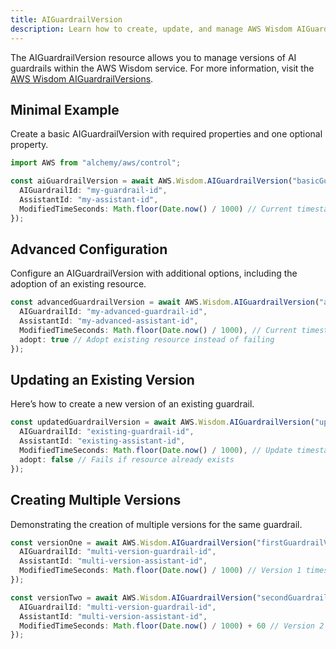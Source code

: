 ```yaml
---
title: AIGuardrailVersion
description: Learn how to create, update, and manage AWS Wisdom AIGuardrailVersions using Alchemy Cloud Control.
---
```



The AIGuardrailVersion resource allows you to manage versions of AI guardrails within the AWS Wisdom service. For more information, visit the [AWS Wisdom AIGuardrailVersions](https://docs.aws.amazon.com/wisdom/latest/userguide/).

## Minimal Example

Create a basic AIGuardrailVersion with required properties and one optional property.

```ts
import AWS from "alchemy/aws/control";

const aiGuardrailVersion = await AWS.Wisdom.AIGuardrailVersion("basicGuardrailVersion", {
  AIGuardrailId: "my-guardrail-id",
  AssistantId: "my-assistant-id",
  ModifiedTimeSeconds: Math.floor(Date.now() / 1000) // Current timestamp in seconds
});
```

## Advanced Configuration

Configure an AIGuardrailVersion with additional options, including the adoption of an existing resource.

```ts
const advancedGuardrailVersion = await AWS.Wisdom.AIGuardrailVersion("advancedGuardrailVersion", {
  AIGuardrailId: "my-advanced-guardrail-id",
  AssistantId: "my-advanced-assistant-id",
  ModifiedTimeSeconds: Math.floor(Date.now() / 1000), // Current timestamp
  adopt: true // Adopt existing resource instead of failing
});
```

## Updating an Existing Version

Here’s how to create a new version of an existing guardrail.

```ts
const updatedGuardrailVersion = await AWS.Wisdom.AIGuardrailVersion("updatedGuardrailVersion", {
  AIGuardrailId: "existing-guardrail-id",
  AssistantId: "existing-assistant-id",
  ModifiedTimeSeconds: Math.floor(Date.now() / 1000), // Update timestamp
  adopt: false // Fails if resource already exists
});
```

## Creating Multiple Versions

Demonstrating the creation of multiple versions for the same guardrail.

```ts
const versionOne = await AWS.Wisdom.AIGuardrailVersion("firstGuardrailVersion", {
  AIGuardrailId: "multi-version-guardrail-id",
  AssistantId: "multi-version-assistant-id",
  ModifiedTimeSeconds: Math.floor(Date.now() / 1000) // Version 1 timestamp
});

const versionTwo = await AWS.Wisdom.AIGuardrailVersion("secondGuardrailVersion", {
  AIGuardrailId: "multi-version-guardrail-id",
  AssistantId: "multi-version-assistant-id",
  ModifiedTimeSeconds: Math.floor(Date.now() / 1000) + 60 // Version 2 timestamp, 60 seconds later
});
```

